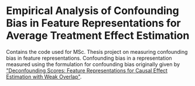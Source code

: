 # Empirical Analysis of Confounding Bias in Feature Representations for Average Treatment Effect Estimation
Contains the code used for MSc. Thesis project on measuring confounding bias in feature representations.
Confounding bias in a representation measured using the formulation for confounding bias originally given by ["Deconfounding Scores: Feature Representations for Causal Effect Estimation with Weak Overlap"](https://arxiv.org/abs/2104.05762).
